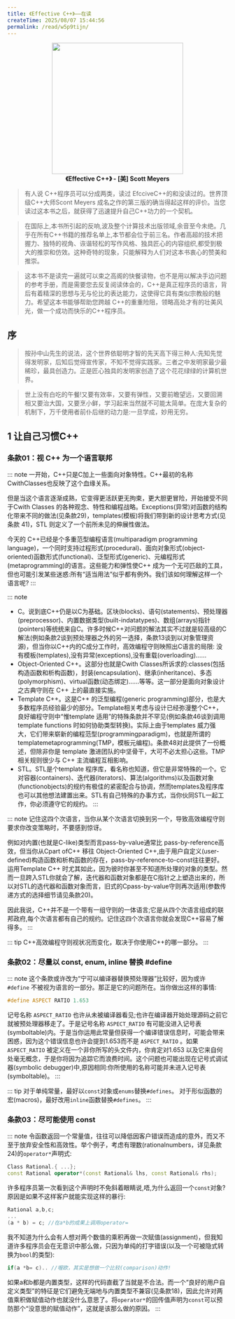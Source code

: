 ```yaml
---
title: 《Effective C++》——在读
createTime: 2025/08/07 15:44:56
permalink: /read/w5p9tijn/
---
```



<p align="center">
  <img src="https://t13.baidu.com/it/u=4053926793,3613387764&fm=224&app=112&f=JPEG?w=500&h=500
  " width="300"><br>
  <b>《Effective C++》 - [美] Scott Meyers</b>
</p>

>有人说 C++程序员可以分成两类，读过 EfcciveC++的和没读过的。世界顶级C++大师Scont Meyers 成名之作的第三版的确当得起这样的评价。当您读过这本书之后，就获得了迅速提升自己C++功力的一个契机。

>在国际上,本书所引起的反响,波及整个计算技术出版领域,余音至今未绝。几乎在所有C++书籍的推荐名单上,本节都会位于前三名。作者高超的技术把握力、独特的视角、诙谐轻松的写作风格、独具匠心的内容组织,都受到极大的推崇和仿效。这种奇特的现象，只能解释为人们对这本书衷心的赞美和推崇。

>这本书不是读完一遍就可以束之高阁的快餐读物，也不是用以解决手边问题的参考手册，而是需要您去反复阅读体会的，C++是真正程序员的语言，背后有着精深的思想与无与伦比的表达能力，这使得它具有类似宗教般的魅力。希望这本书能够帮助您跨越 C++的重重险阻，领略高处才有的壮美风光，做一个成功而快乐的C++程序员。

<LinkCard title="Z-Library: 《Effective C++》" href="https://zh.z-lib.gd/book/11368290/b56aad/effective-c.html"/>

## 序

> 按孙中山先生的说法，这个世界依聪明才智的先天高下得三种人:先知先觉得发明家，后知后觉得宣传家，不知不觉得实践家。三者之中发明家最少最稀珍，最具创造力。正是匠心独具的发明家创造了这个花花绿绿的计算机世界。

> 世上没有白吃的午餐!又要有效率，又要有弹性，又要前瞻望远，又要回溯相又要治大国，又要烹小鲜，学习起来当然就不可能太简单。在庞大复杂的机制下，万千使用者前仆后继的动力是:一旦学成，妙用无穷。

## 1 让自己习惯C++

### 条款01：视 C++ 为一个语言联邦

::: note
一开始，C++只是C加上一些面向对象特性。C++最初的名称CwithClasses也反映了这个血缘关系。

但是当这个语言逐渐成熟，它变得更活跃更无拘束，更大胆更冒险，开始接受不同于Cwith Classes 的各种观念、特性和编程战略。Exceptions(异常)对函数的结构化带来不同的做法(见条款29)，templates(模板)将我们带到新的设计思考方式(见条款 41)，STL 则定义了一个前所未见的伸展性做法。

今天的 C++已经是个多重范型编程语言(multiparadigm programming language)，一个同时支持过程形式(procedural)、面向对象形式(object-oriented)函数形式(functional)、泛型形式(generic)、元编程形式(metaprogramming)的语言。这些能力和弹性使C++ 成为一个无可匹敌的工具，但也可能引发某些迷惑:所有“适当用法”似乎都有例外。我们该如何理解这样一个语言呢?
:::

::: note
- C。说到底C++仍是以C为基础。区块(blocks)、语句(statements)、预处理器(preprocessor)、内置数据类型(built-indatatypes)、数组(arrays)指针(pointers)等统统来自C。许多时候C++对问题的解法其实不过就是较高级的C解法(例如条款2谈到预处理器之外的另一选择，条款13谈到以对象管理资源)，但当你以C++内的C成分工作时，高效编程守则映照出C语言的局限: 没有模板(templates),没有异常(exceptions),没有重载(overloading)……
- Object-Oriented C++。这部分也就是Cwith Classes所诉求的:classes(包括构造函数和析构函数)，封装(encapsulation)、继承(inheritance)、多态(polymorphism)、virtual函数(动态绑定)……等等。这一部分是面向对象设计之古典守则在 C++ 上的最直接实施。
- Template C++。这是C++ 的泛型编程(generic programming)部分，也是大多数程序员经验最少的部分。Template相关考虑与设计已经弥漫整个C++，良好编程守则中“惟template 适用”的特殊条款并不罕见(例如条款46谈到调用template functions 时如何协助类型转换)。实际上由于templates 威力强大，它们带来崭新的编程范型(programmingparadigm)，也就是所谓的templatemetaprogramming(TMP，模板元编程)。条款48对此提供了一份概述，但除非你是 template 激进团队的中坚骨干，大可不必太担心这些。TMP 相关规则很少与 C++ 主流编程互相影响。
- STL。STL是个template 程序库，看名称也知道，但它是非常特殊的一个。它对容器(containers)、迭代器(iterators)、算法(algorithms)以及函数对象(functionobjects)的规约有极佳的紧密配合与协调，然而templates及程序库也可以其他想法建置出来。STL有自己特殊的办事方式，当你伙同STL一起工作，你必须遵守它的规约。
:::

::: note
记住这四个次语言，当你从某个次语言切换到另一个，导致高效编程守则要求你改变策略时，不要感到惊讶。

例如对内置(也就是C-like)类型而言pass-by-value通常比 pass-by-reference高效，但当你从Cpart ofC++ 移往 Object-Oriented C++,由于用户自定义(user-defined)构造函数和析构函数的存在，pass-by-reference-to-const往往更好。运用Template C++ 时尤其如此，因为彼时你甚至不知道所处理的对象的类型。然而一旦跨入STL你就会了解，迭代器和函数对象都是在C指针之上塑造出来的，所以对STL的选代器和函数对象而言，旧式的Cpass-by-value守则再次适用(参数传递方式的选择细节请见条款20)。

因此我说，C++并不是一个带有一组守则的一体语言;它是从四个次语言组成的联邦政府,每个次语言都有自己的规约。记住这四个次语言你就会发现C++容易了解得多。
:::

::: tip
C++高效编程守则视状况而变化，取决于你使用C++的哪一部分。
:::

### 条款02：尽量以 const, enum, inline 替换 #define

::: note
这个条款或许改为“宁可以编译器替换预处理器”比较好，因为或许 `#define` 不被视为语言的一部分。那正是它的问题所在。当你做出这样的事情:
```C++
#define ASPECT RATIO 1.653
```
记号名称 `ASPECT_RATIO` 也许从未被编译器看见;也许在编译器开始处理源码之前它就被预处理器移走了。于是记号名称 `ASPECT_RATIO` 有可能没进入记号表(symboltable)内。于是当你运用此常量但获得一个编译错误信息时，可能会带来困惑，因为这个错误信息也许会提到1.653而不是 `ASPECT_RATIO` 。如果 `ASPECT_RATIO` 被定义在一个非你所写的头文件内，你肯定对1.653 以及它来自何处毫无概念，于是你将因为追踪它而浪费时间。这个问题也可能出现在记号式调试器(symbolic debugger)中,原因相同:你所使用的名称可能并未进入记号表(symboltable)。
:::

::: tip
对于单纯常量，最好以`const`对象或`enums`替换`#defines`。
对于形似函数的宏(macros)，最好改用`inline`函数替换`#defines`。
:::

### 条款03：尽可能使用 const

::: note
令函数返回一个常量值，往往可以降低因客户错误而造成的意外，而又不至于放弃安全性和高效性。举个例子，考虑有理数(rationalnumbers，详见条款24)的`operator*`声明式:
```C++
Class Rational.{ ...};
const Rational operator*(const Rational& lhs, const Rational& rhs);
```
许多程序员第一次看到这个声明时不免斜着眼睛说,唔,为什么返回一个`const`对象?原因是如果不这样客户就能实现这样的暴行:
```C++
Rational a,b,c;
...
(a * b) = c; //在a*b的成果上调用operator=
```
我不知道为什么会有人想对两个数值的乘积再做一次赋值(assignment)，但我知道许多程序员会在无意识中那么做，只因为单纯的打字错误(以及一个可被隐式转换为`bool`的类型):
```C++
if(a *b= c).. //喔欧，其实是想做一个比较(comparison)动作!
```
如果a和b都是内置类型，这样的代码直截了当就是不合法。而一个“良好的用户自定义类型”的特征是它们避免无端地与内置类型不兼容(见条款18)，因此允许对两值乘积做赋值动作也就没什么意思了。将`operator*`的回传值声明为`const`可以预防那个“没意思的赋值动作”，这就是该那么做的原因。
:::

